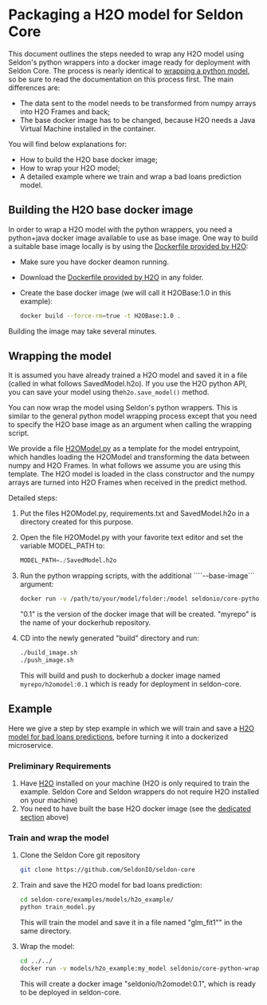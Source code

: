 # Packaging a H2O model for Seldon Core

This document outlines the steps needed to wrap any H2O model using Seldon's python wrappers into a docker image ready for deployment with Seldon Core. The process is nearly identical to [wrapping a python model](python.md), so be sure to read the documentation on this process first. 
The main differences are:
* The data sent to the model needs to be transformed from numpy arrays into H2O Frames and back;
* The base docker image has to be changed, because H2O needs a Java Virtual Machine installed in the container.

You will find below explanations for:
* How to build the H2O base docker image;
* How to wrap your H2O model;
* A detailed example where we train and wrap a bad loans prediction model.

## Building the H2O base docker image

In order to wrap a H2O model with the python wrappers, you need a python+java docker image available to use as base image. One way to build a suitable base image locally is by using the [Dockerfile provided by H2O](https://h2o-release.s3.amazonaws.com/h2o/rel-turing/1/docs-website/h2o-docs/docker.html):

* Make sure you have docker deamon running.
* Download the [Dockerfile provided by H2O](https://github.com/h2oai/h2o-3/blob/master/Dockerfile) in any folder.
* Create the base docker image (we will call it H2OBase:1.0 in this example):

    ```bash
    docker build --force-rm=true -t H2OBase:1.0 .
    ```

Building the image may take several minutes.

## Wrapping the model


It is assumed you have already trained a H2O model and saved it in a file (called in what follows SavedModel.h2o). If you use the H2O python API, you can save your model using the```h2o.save_model()``` method.

You can now wrap the model using Seldon's python wrappers. This is similar to the general python model wrapping process except that you need to specify the H2O base image as an argument when calling the wrapping script.

We provide a file [H2OModel.py](https://github.com/SeldonIO/seldon-core/blob/master/examples/models/h2o_example/H2OModel.py) as a template for the model entrypoint, which handles loading the H2OModel and transforming the data between numpy and H2O Frames.  In what follows we assume you are using this template. The H2O model is loaded in the class constructor and the numpy arrays are turned into H2O Frames when received in the predict method. 

Detailed steps:
1. Put the files H2OModel.py, requirements.txt and SavedModel.h2o in a directory created for this purpose.
2. Open the file H2OModel.py with your favorite text editor and set the variable MODEL_PATH to:

    ```python
    MODEL_PATH=./SavedModel.h2o
    ```
       
3. Run the python wrapping scripts, with the additional ````--base-image``` argument:

	```bash
	docker run -v /path/to/your/model/folder:/model seldonio/core-python-wrapper:0.6 /model H2OModel 0.1 myrepo --base-image=H2OBase:1.0
	```
	
	"0.1" is the version of the docker image that will be created. "myrepo" is the name of your dockerhub repository.
	
4. CD into the newly generated "build" directory and run:

   ```bash
   ./build_image.sh
   ./push_image.sh
   ```

    This will build and push to dockerhub a docker image named ```myrepo/h2omodel:0.1``` which is ready for deployment in seldon-core.

## Example

Here we give a step by step example in which we will train and save a [H2O model for bad loans predictions](https://github.com/h2oai/h2o-tutorials/blob/master/h2o-open-tour-2016/chicago/intro-to-h2o.ipynb), before turning it into a dockerized microservice.

### Preliminary Requirements

1. Have [H2O](http://docs.h2o.ai/h2o/latest-stable/h2o-docs/downloading.html) installed on your machine (H2O is only required to train the example. Seldon Core and Seldon wrappers do not require H2O installed on your machine)
2. You need to have built the base H2O docker image (see the [dedicated section](#building-the-h2o-base-docker-image) above)

### Train and wrap the model

1. Clone the Seldon Core git repository

    ```bash
    git clone https://github.com/SeldonIO/seldon-core
    ```
    
2. Train and save the H2O model for bad loans prediction:

    ```bash
    cd seldon-core/examples/models/h2o_example/
    python train_model.py
    ```

    This will train the model and save it in a file named  "glm_fit1"" in the same directory.

3. Wrap the model:

    ```bash
    cd ../../
	docker run -v models/h2o_example:my_model seldonio/core-python-wrapper:0.6 my_model H2OModel 0.1 myrepo --base-image=H2OBase:1.0
    ``` 

    This will create a docker image "seldonio/h2omodel:0.1", which is ready to be deployed in seldon-core.
